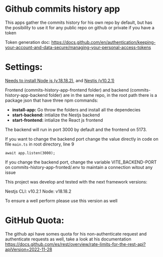 # **Github commits history app**

This apps gather the commits history for his own repo by default, but has the posibility to use it for any public repo on github or private if you have a token

Token generation doc: https://docs.github.com/en/authentication/keeping-your-account-and-data-secure/managing-your-personal-access-tokens

# Settings:

[Needs to install Node js (v.18.18.2)](https://nodejs.org/en/about/previous-releases), and [Nestjs (v10.2.1)](https://www.npmjs.com/package/@nestjs/cli)

Frontend (commits-history-app-frontend folder) and backend (commits-history-app-backend folder) are in the same repo, in the root path there is a package json that have three npm commands:
* **install-app:** Go throw the folders and install all the dependecies
* **start-backend:** intialize the Nestjs backend
* **start-frontend:** intialize the React js frontend

The backend will run in port 3000 by default and the frontend on 5173. 

If you want to change the backend port change the value directly in code on file ```main.ts``` in root directory, line 9

```
await app.listen(3000);
```

If you change the backend port, change the variable VITE_BACKEND-PORT on commits-history-app-fronted/.env to maintain a connection witout any issue


This project was develop and tested with the next framework versions:

Nestjs CLI: v10.2.1
Node: v18.18.2

To ensure a well perform please use this version as well

# GitHub Quota:

The github api have somes quota for his non-authenticate request and authenticate requests as well, take a look at his documentation https://docs.github.com/es/rest/overview/rate-limits-for-the-rest-api?apiVersion=2022-11-28